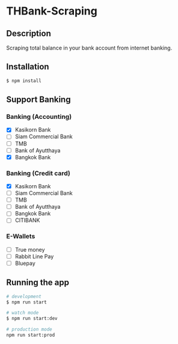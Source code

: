 # THBank-Scraping

## Description

Scraping total balance in your bank account from internet banking.

## Installation

```bash
$ npm install
```

## Support Banking

### Banking (Accounting)
- [x] Kasikorn Bank
- [ ] Siam Commercial Bank
- [ ] TMB
- [ ] Bank of Ayutthaya
- [x] Bangkok Bank

### Banking (Credit card)
- [x] Kasikorn Bank
- [ ] Siam Commercial Bank
- [ ] TMB
- [ ] Bank of Ayutthaya
- [ ] Bangkok Bank 
- [ ] CITIBANK

### E-Wallets
- [ ] True money
- [ ] Rabbit Line Pay
- [ ] Bluepay

## Running the app

```bash
# development
$ npm run start

# watch mode
$ npm run start:dev

# production mode
npm run start:prod
```

